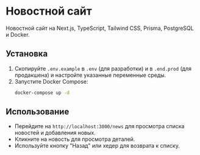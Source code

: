 # Новостной сайт

Новостной сайт на Next.js, TypeScript, Tailwind CSS, Prisma, PostgreSQL и Docker.

## Установка

1. Скопируйте `.env.example` в `.env` (для разработки) и в `.end.prod` (для продакшена) и настройте указанные переменные среды.
2. Запустите Docker Compose:
   ```bash
   docker-compose up -d
   ```

## Использование

- Перейдите на `http://localhost:3000/news` для просмотра списка новостей и добавления новых.
- Кликните на новость для просмотра деталей.
- Используйте кнопку "Назад" или хедер для возврата к списку.